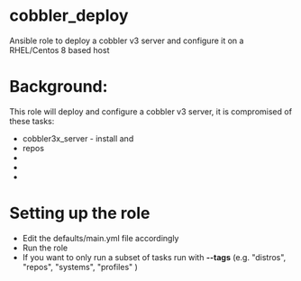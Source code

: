 # cobbler_deploy
Ansible role to deploy a cobbler v3 server and configure it on a RHEL/Centos 8 based host

# Background:

This role will deploy and configure a cobbler v3 server, it is compromised of these tasks:

- cobbler3x_server - install and 
- repos
-
-
-


# Setting up the role

- Edit the defaults/main.yml file accordingly
- Run the role
- If you want to only run a subset of tasks run with __--tags__  (e.g. "distros", "repos", "systems", "profiles" )


